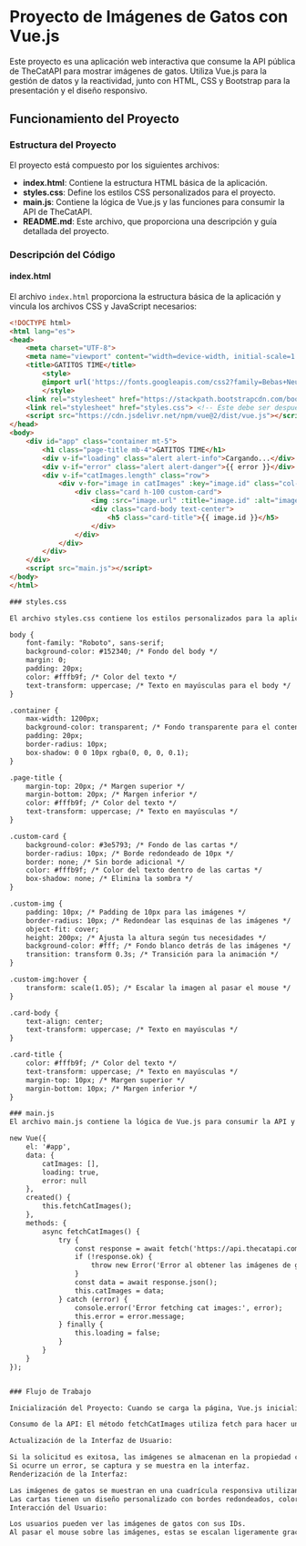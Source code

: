 # Proyecto de Imágenes de Gatos con Vue.js

Este proyecto es una aplicación web interactiva que consume la API pública de TheCatAPI para mostrar imágenes de gatos. Utiliza Vue.js para la gestión de datos y la reactividad, junto con HTML, CSS y Bootstrap para la presentación y el diseño responsivo.

## Funcionamiento del Proyecto

### Estructura del Proyecto

El proyecto está compuesto por los siguientes archivos:

- **index.html**: Contiene la estructura HTML básica de la aplicación.
- **styles.css**: Define los estilos CSS personalizados para el proyecto.
- **main.js**: Contiene la lógica de Vue.js y las funciones para consumir la API de TheCatAPI.
- **README.md**: Este archivo, que proporciona una descripción y guía detallada del proyecto.

### Descripción del Código

#### index.html

El archivo `index.html` proporciona la estructura básica de la aplicación y vincula los archivos CSS y JavaScript necesarios:

```html
<!DOCTYPE html>
<html lang="es">
<head>
    <meta charset="UTF-8">
    <meta name="viewport" content="width=device-width, initial-scale=1.0">
    <title>GATITOS TIME</title>
        <style>
        @import url('https://fonts.googleapis.com/css2?family=Bebas+Neue&family=Roboto:ital,wght@0,100;0,300;0,400;0,500;0,700;0,900;1,100;1,300;1,400;1,500;1,700;1,900&display=swap');
        </style>
    <link rel="stylesheet" href="https://stackpath.bootstrapcdn.com/bootstrap/4.5.2/css/bootstrap.min.css">
    <link rel="stylesheet" href="styles.css"> <!-- Este debe ser después de Bootstrap -->
    <script src="https://cdn.jsdelivr.net/npm/vue@2/dist/vue.js"></script>
</head>
<body>
    <div id="app" class="container mt-5">
        <h1 class="page-title mb-4">GATITOS TIME</h1>
        <div v-if="loading" class="alert alert-info">Cargando...</div>
        <div v-if="error" class="alert alert-danger">{{ error }}</div>
        <div v-if="catImages.length" class="row">
            <div v-for="image in catImages" :key="image.id" class="col-md-4 mb-4">
                <div class="card h-100 custom-card">
                    <img :src="image.url" :title="image.id" :alt="image.id" class="card-img-top custom-img">
                    <div class="card-body text-center">
                        <h5 class="card-title">{{ image.id }}</h5>
                    </div>
                </div>
            </div>
        </div>
    </div>
    <script src="main.js"></script>
</body>
</html>

### styles.css

El archivo styles.css contiene los estilos personalizados para la aplicación, incluyendo el diseño de las cartas y la animación de las imágenes:

body {
    font-family: "Roboto", sans-serif;
    background-color: #152340; /* Fondo del body */
    margin: 0;
    padding: 20px;
    color: #fffb9f; /* Color del texto */
    text-transform: uppercase; /* Texto en mayúsculas para el body */
}

.container {
    max-width: 1200px;
    background-color: transparent; /* Fondo transparente para el contenedor principal */
    padding: 20px;
    border-radius: 10px;
    box-shadow: 0 0 10px rgba(0, 0, 0, 0.1);
}

.page-title {
    margin-top: 20px; /* Margen superior */
    margin-bottom: 20px; /* Margen inferior */
    color: #fffb9f; /* Color del texto */
    text-transform: uppercase; /* Texto en mayúsculas */
}

.custom-card {
    background-color: #3e5793; /* Fondo de las cartas */
    border-radius: 10px; /* Borde redondeado de 10px */
    border: none; /* Sin borde adicional */
    color: #fffb9f; /* Color del texto dentro de las cartas */
    box-shadow: none; /* Elimina la sombra */
}

.custom-img {
    padding: 10px; /* Padding de 10px para las imágenes */
    border-radius: 10px; /* Redondear las esquinas de las imágenes */
    object-fit: cover;
    height: 200px; /* Ajusta la altura según tus necesidades */
    background-color: #fff; /* Fondo blanco detrás de las imágenes */
    transition: transform 0.3s; /* Transición para la animación */
}

.custom-img:hover {
    transform: scale(1.05); /* Escalar la imagen al pasar el mouse */
}

.card-body {
    text-align: center;
    text-transform: uppercase; /* Texto en mayúsculas */
}

.card-title {
    color: #fffb9f; /* Color del texto */
    text-transform: uppercase; /* Texto en mayúsculas */
    margin-top: 10px; /* Margen superior */
    margin-bottom: 10px; /* Margen inferior */
}

### main.js
El archivo main.js contiene la lógica de Vue.js para consumir la API y actualizar la interfaz de usuario:

new Vue({
    el: '#app',
    data: {
        catImages: [],
        loading: true,
        error: null
    },
    created() {
        this.fetchCatImages();
    },
    methods: {
        async fetchCatImages() {
            try {
                const response = await fetch('https://api.thecatapi.com/v1/images/search?limit=10');
                if (!response.ok) {
                    throw new Error('Error al obtener las imágenes de gatos');
                }
                const data = await response.json();
                this.catImages = data;
            } catch (error) {
                console.error('Error fetching cat images:', error);
                this.error = error.message;
            } finally {
                this.loading = false;
            }
        }
    }
});


### Flujo de Trabajo

Inicialización del Proyecto: Cuando se carga la página, Vue.js inicializa la aplicación y llama al método fetchCatImages dentro del ciclo de vida created.

Consumo de la API: El método fetchCatImages utiliza fetch para hacer una solicitud GET a la API de TheCatAPI y obtener 10 imágenes de gatos.

Actualización de la Interfaz de Usuario:

Si la solicitud es exitosa, las imágenes se almacenan en la propiedad catImages del estado de la aplicación.
Si ocurre un error, se captura y se muestra en la interfaz.
Renderización de la Interfaz:

Las imágenes de gatos se muestran en una cuadrícula responsiva utilizando Bootstrap.
Las cartas tienen un diseño personalizado con bordes redondeados, colores específicos y animación al pasar el mouse sobre las imágenes.
Interacción del Usuario:

Los usuarios pueden ver las imágenes de gatos con sus IDs.
Al pasar el mouse sobre las imágenes, estas se escalan ligeramente gracias a la transición definida en CSS.

